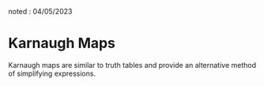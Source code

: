 noted : 04/05/2023

# Karnaugh Maps

Karnaugh maps are similar to truth tables and provide an alternative method of simplifying expressions.
